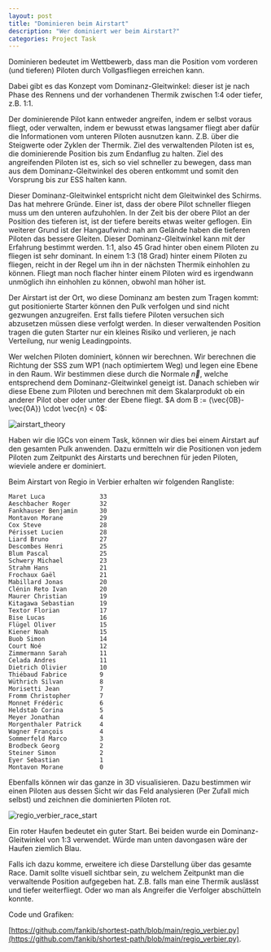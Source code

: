 ```yaml
---
layout: post
title: "Dominieren beim Airstart"
description: "Wer dominiert wer beim Airstart?"
categories: Project Task
---
```


Dominieren bedeutet im Wettbewerb, dass man die Position vom vorderen (und tieferen) Piloten durch Vollgasfliegen erreichen kann.

Dabei gibt es das Konzept vom Dominanz-Gleitwinkel: dieser ist je nach Phase des Rennens und der vorhandenen Thermik zwischen 1:4 oder tiefer, z.B. 1:1.

Der dominierende Pilot kann entweder angreifen, indem er selbst voraus fliegt, oder verwalten, indem er bewusst etwas langsamer fliegt aber dafür die Informationen vom unteren Piloten ausnutzen kann. Z.B. über die Steigwerte oder Zyklen der Thermik. Ziel des verwaltenden Piloten ist es, die dominierende Position bis zum Endanflug zu halten. Ziel des angreifenden Piloten ist es, sich so viel schneller zu bewegen, dass man aus dem Dominanz-Gleitwinkel des oberen entkommt und somit den Vorsprung bis zur ESS halten kann.

Dieser Dominanz-Gleitwinkel entspricht nicht dem Gleitwinkel des Schirms. Das hat mehrere Gründe. Einer ist, dass der obere Pilot schneller fliegen muss um den unteren aufzuhohlen. In der Zeit bis der obere Pilot an der Position des tieferen ist, ist der tiefere bereits etwas weiter geflogen. Ein weiterer Grund ist der Hangaufwind: nah am Gelände haben die tieferen Piloten das bessere Gleiten. Dieser Dominanz-Gleitwinkel kann mit der Erfahrung bestimmt werden. 1:1, also 45 Grad hinter oben einem Piloten zu fliegen ist sehr dominant. In einem 1:3 (18 Grad) hinter einem Piloten zu fliegen, reicht in der Regel um ihn in der nächsten Thermik einhohlen zu können. Fliegt man noch flacher hinter einem Piloten wird es irgendwann unmöglich ihn einhohlen zu können, obwohl man höher ist.

Der Airstart ist der Ort, wo diese Dominanz am besten zum Tragen kommt: gut positionierte Starter können den Pulk verfolgen und sind nicht gezwungen anzugreifen. Erst falls tiefere Piloten versuchen sich abzusetzen müssen diese verfolgt werden. In dieser verwaltenden Position tragen die guten Starter nur ein kleines Risiko und verlieren, je nach Verteilung, nur wenig Leadingpoints.

Wer welchen Piloten dominiert, können wir berechnen.
Wir berechnen die Richtung der SSS zum WP1 (nach optimiertem Weg) und legen eine Ebene in den Raum. Wir bestimmen diese durch die Normale $\vec{n}$, welche entsprechend dem Dominanz-Gleitwinkel geneigt ist. Danach schieben wir diese Ebene zum Piloten und berechnen mit dem Skalarprodukt ob ein anderer Pilot ober oder unter der Ebene fliegt. $A dom B := (\vec{0B}-\vec{0A}) \cdot \vec{n} < 0$:

![airstart_theory](../../../../../img/airstart/theory.jpg)

Haben wir die IGCs von einem Task, können wir dies bei einem Airstart auf den gesamten Pulk anwenden. Dazu ermitteln wir die Positionen von jedem Piloten zum Zeitpunkt des Airstarts und berechnen für jeden Piloten, wieviele andere er dominiert.

Beim Airstart von Regio in Verbier erhalten wir folgenden Rangliste:

```
Maret Luca               33
Aeschbacher Roger        32
Fankhauser Benjamin      30
Montavon Morane          29
Cox Steve                28
Périsset Lucien          28
Liard Bruno              27
Descombes Henri          25
Blum Pascal              25
Schwery Michael          23
Strahm Hans              21
Frochaux Gaël            21
Mabillard Jonas          20
Clénin Reto Ivan         20
Maurer Christian         19
Kitagawa Sebastian       19
Textor Florian           17
Bise Lucas               16
Flügel Oliver            15
Kiener Noah              15
Buob Simon               14
Court Noé                12
Zimmermann Sarah         11
Celada Andres            11
Dietrich Olivier         10
Thiébaud Fabrice         9
Wüthrich Silvan          8
Morisetti Jean           7
Fromm Christopher        7
Monnet Frédéric          6
Heldstab Corina          5
Meyer Jonathan           4
Morgenthaler Patrick     4
Wagner François          4
Sommerfeld Marco         3
Brodbeck Georg           2
Steiner Simon            2
Eyer Sebastian           1
Montavon Morane          0
```

Ebenfalls können wir das ganze in 3D visualisieren. Dazu bestimmen wir einen Piloten aus dessen Sicht wir das Feld analysieren (Per Zufall mich selbst) und zeichnen die dominierten Piloten rot.

![regio_verbier_race_start](../../../../../img/airstart/regio_verbier_race_start.jpg)

Ein roter Haufen bedeutet ein guter Start. Bei beiden wurde ein Dominanz-Gleitwinkel von 1:3 verwendet. Würde man unten davongasen wäre der Haufen ziemlich Blau.

Falls ich dazu komme, erweitere ich diese Darstellung über das gesamte Race. Damit sollte visuell sichtbar sein, zu welchem Zeitpunkt man die verwaltende Position aufgegeben hat. Z.B. falls man eine Thermik auslässt und tiefer weiterfliegt. Oder wo man als Angreifer die Verfolger abschütteln konnte.

Code und Grafiken:

[https://github.com/fankib/shortest-path/blob/main/regio_verbier.py](https://github.com/fankib/shortest-path/blob/main/regio_verbier.py).

